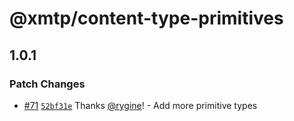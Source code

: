 # @xmtp/content-type-primitives

## 1.0.1

### Patch Changes

- [#71](https://github.com/xmtp/xmtp-js-content-types/pull/71) [`52bf31e`](https://github.com/xmtp/xmtp-js-content-types/commit/52bf31ec9d9b78da321727745d0a37bfa617362a) Thanks [@rygine](https://github.com/rygine)! - Add more primitive types

